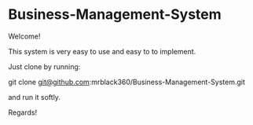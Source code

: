 # Business-Management-System

Welcome!

This system is very easy to use and easy to to implement.

Just clone by running: 

git clone git@github.com:mrblack360/Business-Management-System.git

and run it softly.

Regards!
